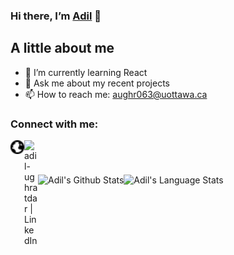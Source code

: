 ### Hi there, I’m [Adil][website] 👋

<!--
**adil/adil** is a ✨ _special_ ✨ repository because its `README.md` (this file) appears on your GitHub profile.

Here are some ideas to get you started:

- 🔭 I’m currently working on ...
- 🌱 I’m currently learning ...
- 👯 I’m looking to collaborate on ...
- 🤔 I’m looking for help with ...
- 💬 Ask me about ...
- 📫 How to reach me: ...
- 😄 Pronouns: ...
- ⚡ Fun fact: ...
-->

## A little about me
- 🌱 I’m currently learning React
- 💬 Ask me about my recent projects
- 📫 How to reach me: aughr063@uottawa.ca

### Connect with me:

[<img align="left" alt="adil-ughratdar" width="22px" src="https://raw.githubusercontent.com/iconic/open-iconic/master/svg/globe.svg" />][website]
[<img align="left" alt="adil-ughratdar | LinkedIn" width="22px" src="https://cdn.jsdelivr.net/npm/simple-icons@v3/icons/linkedin.svg" />][linkedin]

## <br />

<img align="left" alt="Adil's Github Stats" src="https://github-readme-stats.vercel.app/api?username=adil659&show_icons=true&hide_border=true" />

<img align="left" alt="Adil's Language Stats" src="https://github-readme-stats.vercel.app/api/top-langs/?username=adil659&show_icons=true&hide_border=true" />

[linkedin]: https://www.linkedin.com/in/adil-ughratdar/
[website]: https://youthful-chandrasekhar-0da28d.netlify.app/
